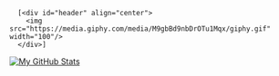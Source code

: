 <!-- - 👋 Hi, I’m Kevin Sipahutar
- 👀 I’m interested in programming
- 🌱 I’m currently learning JavaScript
- 💞️ I’m looking to collaborate on ...
- 📫 How to reach me 
      💌 kevinsipahutar220604@gmail.com -->
      
      [<div id="header" align="center">
        <img src="https://media.giphy.com/media/M9gbBd9nbDrOTu1Mqx/giphy.gif" width="100"/>
      </div>]

[![My GitHub Stats](https://github-readme-stats.vercel.app/api/?username=vinss-droid&count_private=true&theme=aura&showicons=true)]()
<!-- [![My GitHub Language Stats](https://github-readme-stats.vercel.app/api/top-langs/?username=vinss-droid&langs_count=5&theme=tokyonight)]() -->


<!---
vinss-droid/vinss-droid is a ✨ special ✨ repository because its `README.md` (this file) appears on your GitHub profile.
You can click the Preview link to take a look at your changes.
--->
